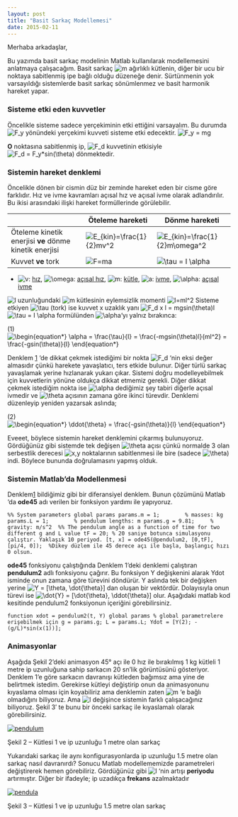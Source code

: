 ```yaml
---
layout: post
title: "Basit Sarkaç Modellemesi"
date: 2015-02-11
---
```


Merhaba arkadaşlar,

Bu yazımda basit sarkaç modelinin Matlab kullanılarak modellemesini anlatmaya çalışacağım. Basit sarkaç ![m](http://akifsblog.com/wp-content/ql-cache/quicklatex.com-d91dfb9f55f5227bcc85aace47e79e28_l3.svg) ağırlıklı kütlenin, diğer bir ucu bir noktaya sabitlenmiş ipe bağlı olduğu düzeneğe denir. Sürtünmenin yok varsayıldığı sistemlerde basit sarkaç sönümlenmez ve basit harmonik hareket yapar.

### **Sisteme etki eden kuvvetler**

Öncelikle sisteme sadece yerçekiminin etki ettiğini varsayalım. Bu durumda ![F_y](http://akifsblog.com/wp-content/ql-cache/quicklatex.com-b5a26ac685250edf120df79ff8b364ab_l3.svg) yönündeki yerçekimi kuvveti sisteme etki edecektir. ![F_y = mg](http://akifsblog.com/wp-content/ql-cache/quicklatex.com-b0aafcfe1f3d176d34edd34529f968ea_l3.svg)

**O** noktasına sabitlenmiş ip, ![F_d](http://akifsblog.com/wp-content/ql-cache/quicklatex.com-b953f9206c3435ea2632189af8d6e45f_l3.svg) kuvvetinin etkisiyle  ![F_d = F_y*sin(\theta)](http://akifsblog.com/wp-content/ql-cache/quicklatex.com-9366ba88b4890ded8752c7631d5d4543_l3.svg) dönmektedir.

### **Sistemin hareket denklemi**

Öncelikle dönen bir cismin düz bir zeminde hareket eden bir cisme göre farklıdır.  Hız ve ivme kavramları açısal hız ve açısal ivme olarak adlandırılır. Bu ikisi arasındaki ilişki hareket formüllerinde görülebilir.

|                                                        | Öteleme hareketi                                             | Dönme hareketi                                               |
| ------------------------------------------------------ | ------------------------------------------------------------ | ------------------------------------------------------------ |
| Öteleme kinetik enerjisi **ve** dönme kinetik enerjisi | ![E_{kin}=\frac{1}{2}mv^2](http://akifsblog.com/wp-content/ql-cache/quicklatex.com-a256e34b06ceed4e3e598f637ff6eb0c_l3.svg) | ![E_{kin}=\frac{1}{2}m\omega^2](http://akifsblog.com/wp-content/ql-cache/quicklatex.com-3911fd8d516d8d6729d63795404aef69_l3.svg) |
| Kuvvet **ve** tork                                     | ![F=ma](http://akifsblog.com/wp-content/ql-cache/quicklatex.com-84367b1d14f6bab5822436e2c880bcb2_l3.svg) | ![\tau = I \alpha](http://akifsblog.com/wp-content/ql-cache/quicklatex.com-85c847e8c332f7f252399498488839b8_l3.svg) |

- ![v](http://upload.wikimedia.org/math/9/e/3/9e3669d19b675bd57058fd4664205d2a.png): [hız](http://tr.wikipedia.org/wiki/Hız),  ![\omega](http://upload.wikimedia.org/math/4/d/1/4d1b7b74aba3cfabd624e898d86b4602.png): [açısal hız](http://tr.wikipedia.org/wiki/Açısal_hız), ![m](http://upload.wikimedia.org/math/6/f/8/6f8f57715090da2632453988d9a1501b.png): [kütle](http://tr.wikipedia.org/wiki/Kütle),  ![a](http://upload.wikimedia.org/math/0/c/c/0cc175b9c0f1b6a831c399e269772661.png): [ivme](http://tr.wikipedia.org/wiki/İvme),  ![\alpha](http://upload.wikimedia.org/math/b/c/c/bccfc7022dfb945174d9bcebad2297bb.png): [açısal ivme](http://tr.wikipedia.org/wiki/Açısal_ivme)

 

![l](http://akifsblog.com/wp-content/ql-cache/quicklatex.com-cdd0d477d9a1f3659b9e81f11de4574a_l3.svg) uzunluğundaki ![m](http://akifsblog.com/wp-content/ql-cache/quicklatex.com-d91dfb9f55f5227bcc85aace47e79e28_l3.svg) kütlesinin eylemsizlik momenti  ![I=ml^2](http://akifsblog.com/wp-content/ql-cache/quicklatex.com-572b2383e4bfc32c5eb50290be3908bc_l3.svg)
Sisteme etkiyen ![\tau](http://akifsblog.com/wp-content/ql-cache/quicklatex.com-7f0d431c7cbf5dba11d18e7041c027c3_l3.svg) (tork) ise kuvvet x uzaklık yanı ![F_d x l = mgsin(\theta)l](http://akifsblog.com/wp-content/ql-cache/quicklatex.com-6b4b0a7e5172e55f48812fbd1cc59f67_l3.svg)
![\tau = I \alpha](http://akifsblog.com/wp-content/ql-cache/quicklatex.com-85c847e8c332f7f252399498488839b8_l3.svg) formülünden ![\alpha](http://akifsblog.com/wp-content/ql-cache/quicklatex.com-1c1f2b5551258c452eb3a457c1b31cae_l3.svg)‘yı  yalnız bırakınca:



(1)  ![\begin{equation*} \alpha = \frac{\tau}{I} = \frac{-mgsin(\theta)l}{ml^2} = \frac{-gsin(\theta)}{l} \end{equation*}](http://akifsblog.com/wp-content/ql-cache/quicklatex.com-254b7f3e7e86c7dabde912a90b40196e_l3.svg)

Denklem [1](#id1982189542) ‘de dikkat çekmek istediğimi bir nokta ![F_d](http://akifsblog.com/wp-content/ql-cache/quicklatex.com-b953f9206c3435ea2632189af8d6e45f_l3.svg) ‘nin eksi değer almasıdır çünkü harekete yavaşlatıcı, ters etkide bulunur. Diğer türlü sarkaç yavaşlamak yerine hızlanarak yukarı çıkar. Sistemi doğru modelleyebilmek için kuvvetlerin yönüne oldukça dikkat etmemiz gerekli. Diğer dikkat çekmek istediğim nokta ise ![\alpha](http://akifsblog.com/wp-content/ql-cache/quicklatex.com-1c1f2b5551258c452eb3a457c1b31cae_l3.svg) dediğimiz şey tabiri diğerle açısal ivmedir ve ![\theta](http://akifsblog.com/wp-content/ql-cache/quicklatex.com-71dd845520d1ae7d2fdd0a1d2e849408_l3.svg) açısının zamana göre ikinci türevdir. Denklemi düzenleyip yeniden yazarsak aslında;



(2)  ![\begin{equation*} \ddot{\theta} = \frac{-gsin(\theta)}{l} \end{equation*}](http://akifsblog.com/wp-content/ql-cache/quicklatex.com-dac33c8f7e500017afe7ecae66c1a888_l3.svg)

Eveeet, böylece sistemin hareket denklemini çıkarmış bulunuyoruz. Gördüğünüz gibi sistemde tek değişen ![\theta](http://akifsblog.com/wp-content/ql-cache/quicklatex.com-71dd845520d1ae7d2fdd0a1d2e849408_l3.svg) açısı çünkü normalde 3 olan serbestlik derecesi ![x,y](http://akifsblog.com/wp-content/ql-cache/quicklatex.com-40e5858af0611e14339ae1db00d80f6c_l3.svg) noktalarının sabitlenmesi ile bire (sadece ![\theta](http://akifsblog.com/wp-content/ql-cache/quicklatex.com-71dd845520d1ae7d2fdd0a1d2e849408_l3.svg)) indi. Böylece bununda doğrulamasını yapmış olduk.

### **Sistemin Matlab’da Modellenmesi**

Denklem[1](#id1982189542) bildiğimiz gibi bir diferansiyel denklem. Bunun çözümünü Matlab ‘da **ode45** adı verilen bir fonksiyon yardımı ile yapıyoruz.

```
%% System parameters global params params.m = 1;        % masses: kg params.L = 1;        % pendulum lengths: m params.g = 9.81;     % gravity: m/s^2  %% The pendulum angle as a function of time for two different g and L value tF = 20; % 20 saniye botunca simulasyonu çalıştır. Yaklaşık 10 periyod. [t, x] = ode45(@pendulum2, [0,tF], [pi/4, 0]);  %Dikey düzlem ile 45 derece açı ile başla, başlangıç hızı 0 olsun.
```

**ode45** fonksiyonu çalıştığında Denklem 1’deki denklemi çalıştıran **pendulum2** adlı fonksiyonu çağırır. Bu fonksiyon Y değişkenini alarak Ydot isminde onun zamana göre türevini döndürür. Y aslında tek bir değişken yerine ![Y = [\theta, \dot{\theta}]](http://akifsblog.com/wp-content/ql-cache/quicklatex.com-ac8144f9feccb5d550910bed2ce00553_l3.svg) dan oluşan bir vektördür. Dolayısıyla onun türevi ise ![\dot{Y} = [\dot{\theta}, \ddot{\theta}]](http://akifsblog.com/wp-content/ql-cache/quicklatex.com-0764ed44f0bbcda417663fbfeb5ab9e0_l3.svg) olur.  Aşağıdaki matlab kod kesitinde pendulum2 fonksiyonun içeriğini görebilirsiniz.

```
function xdot = pendulum2(t, Y) global params % global parametrelere erişebilmek için g = params.g; L = params.L; Ydot = [Y(2); -(g/L)*sin(x(1))];
```

### **Animasyonlar**

Aşağıda Şekil 2’deki animasyon 45° açı ile 0 hız ile bırakılmış 1 kg kütleli 1 metre ip uzunluğuna sahip sarkacın 20 sn’lik görüntüsünü gösteriyor. Denklem 1’e göre sarkacın davranışı kütleden bağımsız ama yine de belirtmek istedim. Gerekirse kütleyi değiştirip onun da animasyonunu kıyaslama olması için koyabiliriz ama denklemin zaten ![m](http://akifsblog.com/wp-content/ql-cache/quicklatex.com-d91dfb9f55f5227bcc85aace47e79e28_l3.svg) ‘e bağlı olmadığını biliyoruz. Ama ![l](http://akifsblog.com/wp-content/ql-cache/quicklatex.com-cdd0d477d9a1f3659b9e81f11de4574a_l3.svg) değişince sistemin farklı çalışacağınız biliyoruz. Şekil 3′ te bunu bir önceki sarkaç ile kıyaslamalı olarak görebilirsiniz.

[![pendulum](http://sekilver.net/akifsblog.com//wp-content/uploads/2015/02/pendulum.gif)](http://sekilver.net/akifsblog.com//wp-content/uploads/2015/02/pendula.gif)

Şekil 2 – Kütlesi 1 ve ip uzunluğu 1 metre olan sarkaç

Yukarıdaki sarkaç ile aynı konfigurasyonlarda ip uzunluğu 1.5 metre olan sarkaç nasıl davranırdı? Sonucu Matlab modellememizde parametreleri değiştirerek hemen görebiliriz. Gördüğünüz gibi ![l](http://akifsblog.com/wp-content/ql-cache/quicklatex.com-cdd0d477d9a1f3659b9e81f11de4574a_l3.svg) ‘nin artışı **periyodu** artırmıştır. Diğer bir ifadeyle; ip uzadıkça **frekans** azalmaktadır

[![pendula](http://sekilver.net/akifsblog.com//wp-content/uploads/2015/02/pendula.gif)](http://sekilver.net/akifsblog.com//wp-content/uploads/2015/02/pendula.gif)

Şekil 3 – Kütlesi 1 ve ip uzunluğu 1.5 metre olan sarkaç